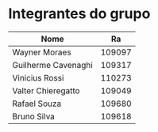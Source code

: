 # Integrantes do grupo

| Nome | Ra |
| ------------- | ------------- |
| Wayner Moraes  | 109097  |
| Guilherme Cavenaghi | 109317 |
| Vinicius Rossi | 110273 |
| Valter Chieregatto | 109049 |
| Rafael Souza | 109680 |
| Bruno Silva | 109618 |

